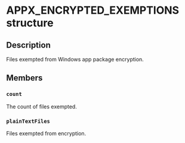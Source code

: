 # APPX_ENCRYPTED_EXEMPTIONS structure

## Description

Files exempted from Windows app package encryption.

## Members

### `count`

The count of files exempted.

### `plainTextFiles`

Files exempted from encryption.